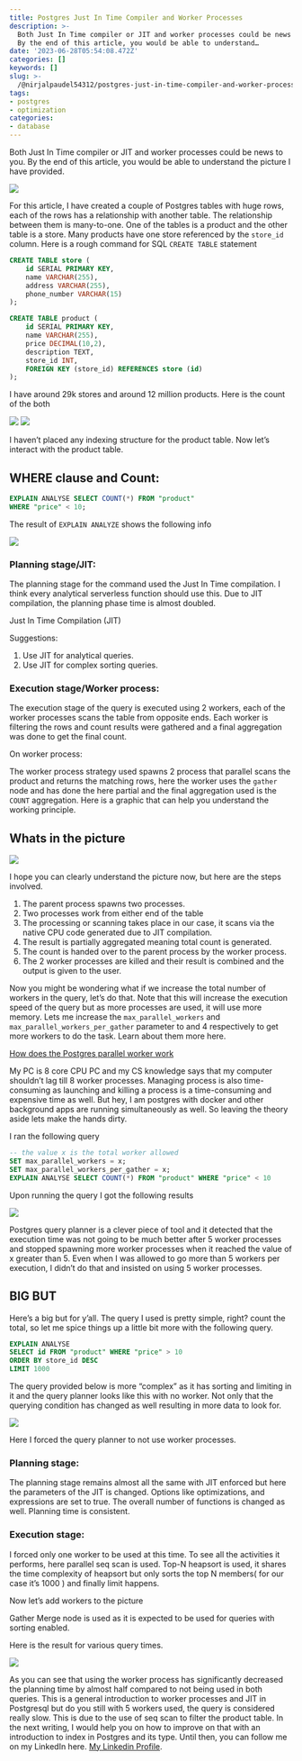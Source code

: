 ```yaml
---
title: Postgres Just In Time Compiler and Worker Processes
description: >-
  Both Just In Time compiler or JIT and worker processes could be news to you.
  By the end of this article, you would be able to understand…
date: '2023-06-28T05:54:08.472Z'
categories: []
keywords: []
slug: >-
  /@nirjalpaudel54312/postgres-just-in-time-compiler-and-worker-processes-6c7434864078
tags:
- postgres
- optimization
categories:
- database
---
```


Both Just In Time compiler or JIT and worker processes could be news to you. By the end of this article, you would be able to understand the picture I have provided.

![](img/0_IOAxGZtt5VJcHT-v.webp)

For this article, I have created a couple of Postgres tables with huge rows, each of the rows has a relationship with another table. The relationship between them is many-to-one. One of the tables is a product and the other table is a store. Many products have one store referenced by the `store_id` column. Here is a rough command for SQL `CREATE TABLE` statement
```sql
CREATE TABLE store (
    id SERIAL PRIMARY KEY,
    name VARCHAR(255),
    address VARCHAR(255),
    phone_number VARCHAR(15)
);

CREATE TABLE product (
    id SERIAL PRIMARY KEY,
    name VARCHAR(255),
    price DECIMAL(10,2),
    description TEXT,
    store_id INT,
    FOREIGN KEY (store_id) REFERENCES store (id)
);

```
I have around 29k stores and around 12 million products. Here is the count of the both

![](img/0__wwdEf4Q__Cr2jRDe9.webp)
![](img/0__fMmJZzvtpc0TTGz9.webp)

I haven’t placed any indexing structure for the product table. Now let’s interact with the product table.

## WHERE clause and Count:
```sql
EXPLAIN ANALYSE SELECT COUNT(*) FROM "product"
WHERE "price" < 10;
```
The result of `EXPLAIN ANALYZE` shows the following info

![](img/0__ST4__Mgte__z1JpRl__.webp)

### Planning stage/JIT:

The planning stage for the command used the Just In Time compilation. I think every analytical serverless function should use this. Due to JIT compilation, the planning phase time is almost doubled.

Just In Time Compilation (JIT)

Suggestions:

1.  Use JIT for analytical queries.
2.  Use JIT for complex sorting queries.

### Execution stage/Worker process:

The execution stage of the query is executed using 2 workers, each of the worker processes scans the table from opposite ends. Each worker is filtering the rows and count results were gathered and a final aggregation was done to get the final count.

On worker process:

The worker process strategy used spawns 2 process that parallel scans the product and returns the matching rows, here the worker uses the `gather` node and has done the here partial and the final aggregation used is the `COUNT` aggregation. Here is a graphic that can help you understand the working principle.

## Whats in the picture

![](img/0_IOAxGZtt5VJcHT-v.webp)

I hope you can clearly understand the picture now, but here are the steps involved.

1.  The parent process spawns two processes.
2.  Two processes work from either end of the table
3.  The processing or scanning takes place in our case, it scans via the native CPU code generated due to JIT compilation.
4.  The result is partially aggregated meaning total count is generated.
5.  The count is handed over to the parent process by the worker process.
6.  The 2 worker processes are killed and their result is combined and the output is given to the user.

Now you might be wondering what if we increase the total number of workers in the query, let’s do that. Note that this will increase the execution speed of the query but as more processes are used, it will use more memory. Lets me increase the `max_parallel_workers` and `max_parallel_workers_per_gather` parameter to and 4 respectively to get more workers to do the task. Learn about them more here.

[How does the Postgres parallel worker work](https://www.postgresql.org/docs/current/how-parallel-query-works.html)

My PC is 8 core CPU PC and my CS knowledge says that my computer shouldn’t lag till 8 worker processes. Managing process is also time-consuming as launching and killing a process is a time-consuming and expensive time as well. But hey, I am postgres with docker and other background apps are running simultaneously as well. So leaving the theory aside lets make the hands dirty.

I ran the following query
```sql
-- the value x is the total worker allowed
SET max_parallel_workers = x;
SET max_parallel_workers_per_gather = x;
EXPLAIN ANALYSE SELECT COUNT(*) FROM "product" WHERE "price" < 10
```
Upon running the query I got the following results

![](img/1__qnI3tIP97fDsVrAN______J2w.webp)

Postgres query planner is a clever piece of tool and it detected that the execution time was not going to be much better after 5 worker processes and stopped spawning more worker processes when it reached the value of x greater than 5. Even when I was allowed to go more than 5 workers per execution, I didn’t do that and insisted on using 5 worker processes.

## BIG BUT

Here’s a big but for y’all. The query I used is pretty simple, right? count the total, so let me spice things up a little bit more with the following query.

```sql
EXPLAIN ANALYSE
SELECT id FROM "product" WHERE "price" > 10
ORDER BY store_id DESC
LIMIT 1000
```

The query provided below is more “complex” as it has sorting and limiting in it and the query planner looks like this with no worker. Not only that the querying condition has changed as well resulting in more data to look for.

![](img/0__w2ZhiLEXbvCMUyos.webp)

Here I forced the query planner to not use worker processes.

### Planning stage:

The planning stage remains almost all the same with JIT enforced but here the parameters of the JIT is changed. Options like optimizations, and expressions are set to true. The overall number of functions is changed as well. Planning time is consistent.

### Execution stage:

I forced only one worker to be used at this time. To see all the activities it performs, here parallel seq scan is used. Top-N heapsort is used, it shares the time complexity of heapsort but only sorts the top N members( for our case it’s 1000 ) and finally limit happens.

Now let’s add workers to the picture

Gather Merge node is used as it is expected to be used for queries with sorting enabled.

Here is the result for various query times.

![](img/1__xbJrtzyN__qk2xN1zbb9Qxg.webp)

As you can see that using the worker process has significantly decreased the planning time by almost half compared to not being used in both queries. This is a general introduction to worker processes and JIT in Postgresql but do you still with 5 workers used, the query is considered really slow. This is due to the use of seq scan to filter the product table. In the next writing, I would help you on how to improve on that with an introduction to index in Postgres and its type. Until then, you can follow me on my LinkedIn here. [My Linkedin Profile](https://linkedin.com/in/nirjalpaudel).
